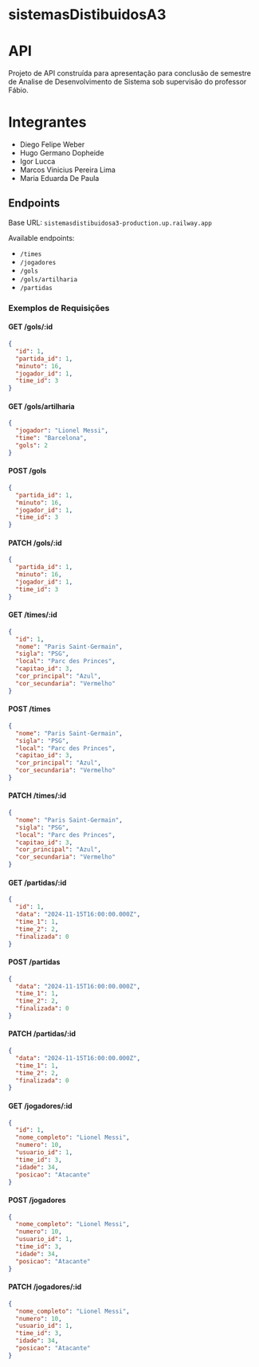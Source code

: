 # sistemasDistibuidosA3

# API
Projeto de API construída para apresentação para conclusão de semestre de Analise de Desenvolvimento de Sistema sob supervisão do professor Fábio.

# Integrantes
- Diego Felipe Weber
- Hugo Germano Dopheide
- Igor Lucca
- Marcos Vinicius Pereira Lima
- Maria Eduarda De Paula

## Endpoints
Base URL: `sistemasdistibuidosa3-production.up.railway.app`

Available endpoints:
- `/times`
- `/jogadores`
- `/gols`
- `/gols/artilharia`
- `/partidas`

### Exemplos de Requisições

#### GET /gols/:id
```json
{
  "id": 1,
  "partida_id": 1,
  "minuto": 16,
  "jogador_id": 1,
  "time_id": 3
}
```

#### GET /gols/artilharia
```json
{
  "jogador": "Lionel Messi",
  "time": "Barcelona",
  "gols": 2
}
```

#### POST /gols
```json
{
  "partida_id": 1,
  "minuto": 16,
  "jogador_id": 1,
  "time_id": 3
}
```

#### PATCH /gols/:id
```json
{
  "partida_id": 1,
  "minuto": 16,
  "jogador_id": 1,
  "time_id": 3
}
```

#### GET /times/:id
```json
{
  "id": 1,
  "nome": "Paris Saint-Germain",
  "sigla": "PSG",
  "local": "Parc des Princes",
  "capitao_id": 3,
  "cor_principal": "Azul",
  "cor_secundaria": "Vermelho"
}
```

#### POST /times
```json
{
  "nome": "Paris Saint-Germain",
  "sigla": "PSG",
  "local": "Parc des Princes",
  "capitao_id": 3,
  "cor_principal": "Azul",
  "cor_secundaria": "Vermelho"
}
```

#### PATCH /times/:id
```json
{
  "nome": "Paris Saint-Germain",
  "sigla": "PSG",
  "local": "Parc des Princes",
  "capitao_id": 3,
  "cor_principal": "Azul",
  "cor_secundaria": "Vermelho"
}
```

#### GET /partidas/:id
```json
{
  "id": 1,
  "data": "2024-11-15T16:00:00.000Z",
  "time_1": 1,
  "time_2": 2,
  "finalizada": 0
}
```

#### POST /partidas
```json
{
  "data": "2024-11-15T16:00:00.000Z",
  "time_1": 1,
  "time_2": 2,
  "finalizada": 0
}
```

#### PATCH /partidas/:id
```json
{
  "data": "2024-11-15T16:00:00.000Z",
  "time_1": 1,
  "time_2": 2,
  "finalizada": 0
}
```

#### GET /jogadores/:id
```json
{
  "id": 1,
  "nome_completo": "Lionel Messi",
  "numero": 10,
  "usuario_id": 1,
  "time_id": 3,
  "idade": 34,
  "posicao": "Atacante"
}
```

#### POST /jogadores
```json
{
  "nome_completo": "Lionel Messi",
  "numero": 10,
  "usuario_id": 1,
  "time_id": 3,
  "idade": 34,
  "posicao": "Atacante"
}
```

#### PATCH /jogadores/:id
```json
{
  "nome_completo": "Lionel Messi",
  "numero": 10,
  "usuario_id": 1,
  "time_id": 3,
  "idade": 34,
  "posicao": "Atacante"
}
```

